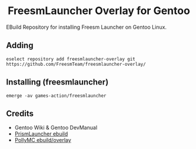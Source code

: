 <div align="center">
  <h1>FreesmLauncher Overlay for Gentoo</h1>
</div>
EBuild Repository for installing Freesm Launcher on Gentoo Linux.

## Adding
```
eselect repository add freesmlauncher-overlay git https://github.com/FreesmTeam/freesmlauncher-overlay/
```

## Installing (freesmlauncher)
```
emerge -av games-action/freesmlauncher
```

## Credits
- Gentoo Wiki & Gentoo DevManual
- [PrismLauncher ebuild](https://gitweb.gentoo.org/repo/gentoo.git/tree/games-action/prismlauncher)
- [PollyMC ebuild/overlay](https://github.com/fn2006/pollymc-overlay)

